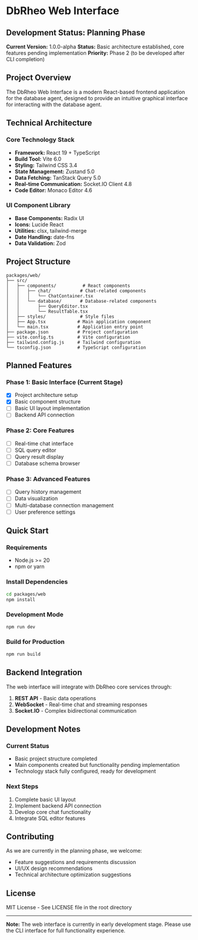 # DbRheo Web Interface

## Development Status: Planning Phase

**Current Version:** 1.0.0-alpha
**Status:** Basic architecture established, core features pending implementation
**Priority:** Phase 2 (to be developed after CLI completion)

## Project Overview

The DbRheo Web Interface is a modern React-based frontend application for the database agent, designed to provide an intuitive graphical interface for interacting with the database agent.

## Technical Architecture

### Core Technology Stack
- **Framework:** React 19 + TypeScript
- **Build Tool:** Vite 6.0
- **Styling:** Tailwind CSS 3.4
- **State Management:** Zustand 5.0
- **Data Fetching:** TanStack Query 5.0
- **Real-time Communication:** Socket.IO Client 4.8
- **Code Editor:** Monaco Editor 4.6

### UI Component Library
- **Base Components:** Radix UI
- **Icons:** Lucide React
- **Utilities:** clsx, tailwind-merge
- **Date Handling:** date-fns
- **Data Validation:** Zod

## Project Structure

```
packages/web/
├── src/
│   ├── components/          # React components
│   │   ├── chat/           # Chat-related components
│   │   │   └── ChatContainer.tsx
│   │   └── database/       # Database-related components
│   │       ├── QueryEditor.tsx
│   │       └── ResultTable.tsx
│   ├── styles/             # Style files
│   ├── App.tsx            # Main application component
│   └── main.tsx           # Application entry point
├── package.json           # Project configuration
├── vite.config.ts         # Vite configuration
├── tailwind.config.js     # Tailwind configuration
└── tsconfig.json          # TypeScript configuration
```

## Planned Features

### Phase 1: Basic Interface (Current Stage)
- [x] Project architecture setup
- [x] Basic component structure
- [ ] Basic UI layout implementation
- [ ] Backend API connection

### Phase 2: Core Features
- [ ] Real-time chat interface
- [ ] SQL query editor
- [ ] Query result display
- [ ] Database schema browser

### Phase 3: Advanced Features
- [ ] Query history management
- [ ] Data visualization
- [ ] Multi-database connection management
- [ ] User preference settings

## Quick Start

### Requirements
- Node.js >= 20
- npm or yarn

### Install Dependencies
```bash
cd packages/web
npm install
```

### Development Mode
```bash
npm run dev
```

### Build for Production
```bash
npm run build
```

## Backend Integration

The web interface will integrate with DbRheo core services through:

1. **REST API** - Basic data operations
2. **WebSocket** - Real-time chat and streaming responses
3. **Socket.IO** - Complex bidirectional communication

## Development Notes

### Current Status
- Basic project structure completed
- Main components created but functionality pending implementation
- Technology stack fully configured, ready for development

### Next Steps
1. Complete basic UI layout
2. Implement backend API connection
3. Develop core chat functionality
4. Integrate SQL editor features

## Contributing

As we are currently in the planning phase, we welcome:
- Feature suggestions and requirements discussion
- UI/UX design recommendations
- Technical architecture optimization suggestions

## License

MIT License - See LICENSE file in the root directory

---

**Note:** The web interface is currently in early development stage. Please use the CLI interface for full functionality experience.
